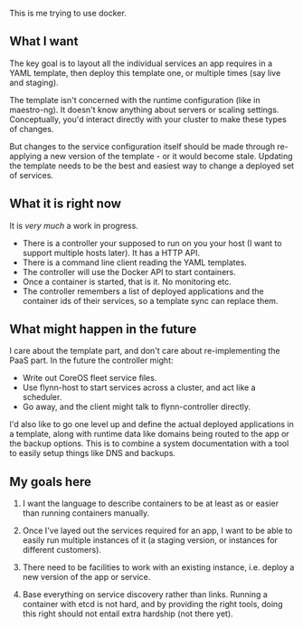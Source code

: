 This is me trying to use docker.

What I want
-----------

The key goal is to layout all the individual services an app requires in
a YAML template, then deploy this template one, or multiple times (say
live and staging).

The template isn't concerned with the runtime configuration (like in
maestro-ng). It doesn't know anything about servers or scaling settings.
Conceptually, you'd interact directly with your cluster to make these
types of changes.

But changes to the service configuration itself should be made through
re-applying a new version of the template - or it would become stale.
Updating the template needs to be the best and easiest way to change a
deployed set of services.


What it is right now
--------------------

It is *very much* a work in progress.

- There is a controller your supposed to run on you your host
  (I want to support multiple hosts later). It has a HTTP API.
- There is a command line client reading the YAML templates.
- The controller will use the Docker API to start containers.
- Once a container is started, that is it. No monitoring etc.
- The controller remembers a list of deployed applications and the
  container ids of their services, so a template sync can replace them.


What might happen in the future
-------------------------------

I care about the template part, and don't care about re-implementing
the PaaS part. In the future the controller might:

- Write out CoreOS fleet service files.
- Use flynn-host to start services across a cluster, and act like a scheduler.
- Go away, and the client might talk to flynn-controller directly.

I'd also like to go one level up and define the actual deployed applications
in a template, along with runtime data like domains being routed to the app
or the backup options. This is to combine a system documentation with a tool
to easily setup things like DNS and backups.


My goals here
-------------


1. I want the language to describe containers to be at least as or easier
   than running containers manually.

2. Once I've layed out the services required for an app, I want to be able
   to easily run multiple instances of it (a staging version, or instances
   for different customers).

3. There need to be facilities to work with an existing instance, i.e.
   deploy a new version of the app or service.

4. Base everything on service discovery rather than links. Running a container
   with etcd is not hard, and by providing the right tools, doing this right
   should not entail extra hardship (not there yet).
